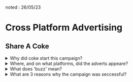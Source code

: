 noted : 26/05/23

# Cross Platform Advertising

## Share A Coke

<details>
    <summary>Why did coke start this campaign?</summary>

- to reconnect with australia.
- to greaten coke sales.
- 


</details>

<details>
    <summary>Where, and on what platforms, did the adverts appeare?</summary>

- Australia
- Billboards
- ads

</details>

<details>
    <summary>What does 'buzz' mean?</summary>

- hype
- chatter
- presence

</details>

<details>
    <summary>What are 3 reasons why the campaign was seccessful?</summary>

- Suprise campaign
- Personal Coke's
- Targeted at 1 country

</details>
